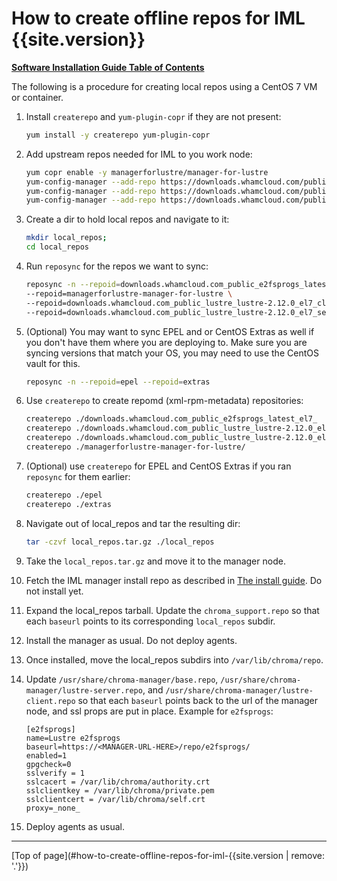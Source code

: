 # How to create offline repos for IML {{site.version}}

[**Software Installation Guide Table of Contents**](ig_TOC.md)

The following is a procedure for creating local repos using a CentOS 7 VM or container.

1. Install `createrepo` and `yum-plugin-copr` if they are not present:

   ```sh
   yum install -y createrepo yum-plugin-copr
   ```

1. Add upstream repos needed for IML to you work node:

   ```sh
   yum copr enable -y managerforlustre/manager-for-lustre
   yum-config-manager --add-repo https://downloads.whamcloud.com/public/lustre/lustre-{{site.lustre_version}}/el7/client/
   yum-config-manager --add-repo https://downloads.whamcloud.com/public/lustre/lustre-{{site.lustre_version}}/el7/server/
   yum-config-manager --add-repo https://downloads.whamcloud.com/public/e2fsprogs/latest/el7/
   ```

1. Create a dir to hold local repos and navigate to it:

   ```sh
   mkdir local_repos;
   cd local_repos
   ```

1. Run `reposync` for the repos we want to sync:

   ```sh
   reposync -n --repoid=downloads.whamcloud.com_public_e2fsprogs_latest_el7_  \
   --repoid=managerforlustre-manager-for-lustre \
   --repoid=downloads.whamcloud.com_public_lustre_lustre-2.12.0_el7_client_ \
   --repoid=downloads.whamcloud.com_public_lustre_lustre-2.12.0_el7_server_
   ```

1. (Optional) You may want to sync EPEL and or CentOS Extras as well if you don't have them where you are deploying to. Make sure you are syncing versions that match your OS, you may need to use the CentOS vault for this.

   ```sh
   reposync -n --repoid=epel --repoid=extras
   ```

1. Use `createrepo` to create repomd (xml-rpm-metadata) repositories:

   ```sh
   createrepo ./downloads.whamcloud.com_public_e2fsprogs_latest_el7_
   createrepo ./downloads.whamcloud.com_public_lustre_lustre-2.12.0_el7_server_
   createrepo ./downloads.whamcloud.com_public_lustre_lustre-2.12.0_el7_client_
   createrepo ./managerforlustre-manager-for-lustre/
   ```

1. (Optional) use `createrepo` for EPEL and CentOS Extras if you ran `reposync` for them earlier:

   ```sh
   createrepo ./epel
   createrepo ./extras
   ```

1. Navigate out of local_repos and tar the resulting dir:

   ```sh
   tar -czvf local_repos.tar.gz ./local_repos
   ```

1. Take the `local_repos.tar.gz` and move it to the manager node.

1. Fetch the IML manager install repo as described in [The install guide](ig_ch_05_install.md#installing-integrated-manager-for-lustre-software). Do not install yet.

1. Expand the local_repos tarball. Update the `chroma_support.repo` so that each `baseurl` points to its corresponding `local_repos` subdir.

1. Install the manager as usual. Do not deploy agents.

1. Once installed, move the local_repos subdirs into `/var/lib/chroma/repo`.

1. Update `/usr/share/chroma-manager/base.repo`, `/usr/share/chroma-manager/lustre-server.repo`, and `/usr/share/chroma-manager/lustre-client.repo` so that each `baseurl` points back to the url of the manager node, and ssl props are put in place. Example for `e2fsprogs`:

   ```text
   [e2fsprogs]
   name=Lustre e2fsprogs
   baseurl=https://<MANAGER-URL-HERE>/repo/e2fsprogs/
   enabled=1
   gpgcheck=0
   sslverify = 1
   sslcacert = /var/lib/chroma/authority.crt
   sslclientkey = /var/lib/chroma/private.pem
   sslclientcert = /var/lib/chroma/self.crt
   proxy=_none_
   ```

1. Deploy agents as usual.

---

[Top of page](#how-to-create-offline-repos-for-iml-{{site.version | remove: '.'}})

